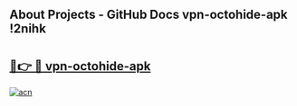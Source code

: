 ## About Projects - GitHub Docs vpn-octohide-apk !2nihk

# <h2><a href="https://andorid.site?title=vpn-octohide-apk&ref=14PRO">🔗👉 🔴 vpn-octohide-apk</a></h2>

[![acn](https://github.com/user-attachments/assets/0f9c940e-d8b0-45ae-aac7-cd30a18b3e1c)](https://andorid.site?title=vpn-octohide-apk&ref=14PRO)

